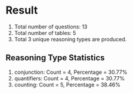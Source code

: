 # Result<br/>
1. Total number of questions: 13<br/>
2. Total number of tables: 5<br/>
3. Total 3 unique reasoning types are produced.<br/>
## **Reasoning Type Statistics**<br/>
1. conjunction: Count = 4, Percentage = 30.77%<br/>
2. quantifiers: Count = 4, Percentage = 30.77%<br/>
3. counting: Count = 5, Percentage = 38.46%<br/>
